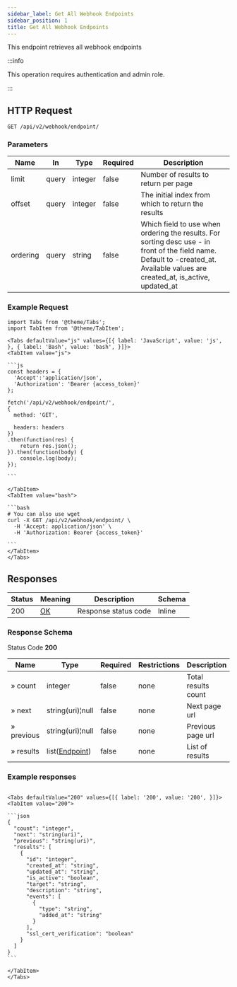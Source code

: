 ```yaml
---
sidebar_label: Get All Webhook Endpoints
sidebar_position: 1
title: Get All Webhook Endpoints
---
```


This endpoint retrieves all webhook endpoints

:::info

This operation requires authentication and admin role.

:::

## HTTP Request

`GET /api/v2/webhook/endpoint/`

### Parameters

|Name|In|Type|Required|Description|
|---|---|---|---|---|
|limit|query|integer|false|Number of results to return per page|
|offset|query|integer|false|The initial index from which to return the results|
|ordering|query|string|false|Which field to use when ordering the results. For sorting desc use - in front of the field name. Default to -created_at. Available values are created_at, is_active, updated_at|

### Example Request

````mdx-code-block
import Tabs from '@theme/Tabs';
import TabItem from '@theme/TabItem';

<Tabs defaultValue="js" values={[{ label: 'JavaScript', value: 'js', }, { label: 'Bash', value: 'bash', }]}>
<TabItem value="js">

```js
const headers = {
  'Accept':'application/json',
  'Authorization': 'Bearer {access_token}'
};

fetch('/api/v2/webhook/endpoint/',
{
  method: 'GET',

  headers: headers
})
.then(function(res) {
    return res.json();
}).then(function(body) {
    console.log(body);
});

```

</TabItem>
<TabItem value="bash">

```bash
# You can also use wget
curl -X GET /api/v2/webhook/endpoint/ \
  -H 'Accept: application/json' \
  -H 'Authorization: Bearer {access_token}'

```
</TabItem>
</Tabs>
````

## Responses

|Status|Meaning|Description|Schema|
|---|---|---|---|
|200|[OK](https://tools.ietf.org/html/rfc7231#section-6.3.1)|Response status code|Inline|

### Response Schema

Status Code **200**

|Name| Type                                                     |Required|Restrictions|Description|
|---|----------------------------------------------------------|---|---|---|
|» count| integer                                                  |false|none|Total results count|
|» next| string(uri)¦null                                         |false|none|Next page url|
|» previous| string(uri)¦null                                         |false|none|Previous page url|
|» results| list([Endpoint](/docs/apireference/v2/schemas/endpoint)) |false|none|List of results|

### Example responses


````mdx-code-block

<Tabs defaultValue="200" values={[{ label: '200', value: '200', }]}>
<TabItem value="200">

```json
{
  "count": "integer",
  "next": "string(uri)",
  "previous": "string(uri)",
  "results": [
    {
      "id": "integer",
      "created_at": "string",
      "updated_at": "string",
      "is_active": "boolean",
      "target": "string",
      "description": "string",
      "events": [
        {
          "type": "string",
          "added_at": "string"
        }
      ],
      "ssl_cert_verification": "boolean"
    }
  ]
}
```

</TabItem>
</Tabs>
````




